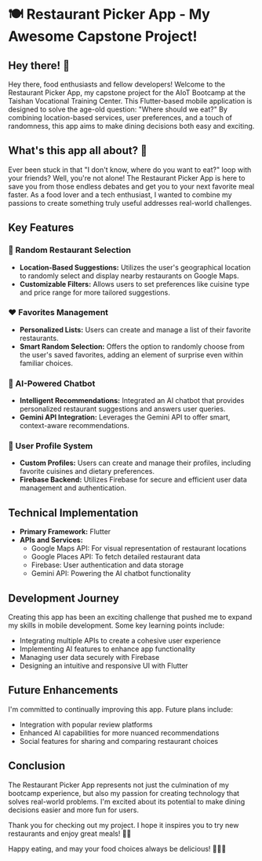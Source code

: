 # 🍽️ Restaurant Picker App - My Awesome Capstone Project!

## Hey there! 👋

Hey there, food enthusiasts and fellow developers! Welcome to the Restaurant Picker App, my capstone project for the AIoT Bootcamp at the Taishan Vocational Training Center. This Flutter-based mobile application is designed to solve the age-old question: "Where should we eat?" By combining location-based services, user preferences, and a touch of randomness, this app aims to make dining decisions both easy and exciting.

## What's this app all about? 🤔
Ever been stuck in that "I don't know, where do you want to eat?" loop with your friends? Well, you're not alone! The Restaurant Picker App is here to save you from those endless debates and get you to your next favorite meal faster. As a food lover and a tech enthusiast, I wanted to combine my passions to create something truly useful addresses real-world challenges.
## Key Features

### 🎲 Random Restaurant Selection
- **Location-Based Suggestions:** Utilizes the user's geographical location to randomly select and display nearby restaurants on Google Maps.
- **Customizable Filters:** Allows users to set preferences like cuisine type and price range for more tailored suggestions.

### ❤️ Favorites Management
- **Personalized Lists:** Users can create and manage a list of their favorite restaurants.
- **Smart Random Selection:** Offers the option to randomly choose from the user's saved favorites, adding an element of surprise even within familiar choices.

### 🤖 AI-Powered Chatbot
- **Intelligent Recommendations:** Integrated an AI chatbot that provides personalized restaurant suggestions and answers user queries.
- **Gemini API Integration:** Leverages the Gemini API to offer smart, context-aware recommendations.

### 👤 User Profile System
- **Custom Profiles:** Users can create and manage their profiles, including favorite cuisines and dietary preferences.
- **Firebase Backend:** Utilizes Firebase for secure and efficient user data management and authentication.

## Technical Implementation

- **Primary Framework:** Flutter
- **APIs and Services:**
  - Google Maps API: For visual representation of restaurant locations
  - Google Places API: To fetch detailed restaurant data
  - Firebase: User authentication and data storage
  - Gemini API: Powering the AI chatbot functionality

## Development Journey

Creating this app has been an exciting challenge that pushed me to expand my skills in mobile development. Some key learning points include:
- Integrating multiple APIs to create a cohesive user experience
- Implementing AI features to enhance app functionality
- Managing user data securely with Firebase
- Designing an intuitive and responsive UI with Flutter

## Future Enhancements

I'm committed to continually improving this app. Future plans include:
- Integration with popular review platforms
- Enhanced AI capabilities for more nuanced recommendations
- Social features for sharing and comparing restaurant choices

## Conclusion

The Restaurant Picker App represents not just the culmination of my bootcamp experience, but also my passion for creating technology that solves real-world problems. I'm excited about its potential to make dining decisions easier and more fun for users.

Thank you for checking out my project. I hope it inspires you to try new restaurants and enjoy great meals! 🌮✨

Happy eating, and may your food choices always be delicious! 🍕🍣🍔

